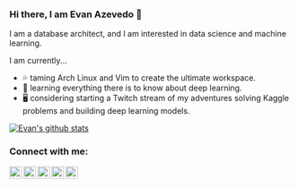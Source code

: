 <!-- List Of Websites-->
[twitter]: https://www.twitter.com/azevedo_evan
[github]: https://www.github.com/evanaze
[linkedin]: https://www.linkedin.com/in/evanaze/
[gmail]: mailto:evanaze@gmail.com
[website]: https://evanaze.github.io

### Hi there, I am Evan Azevedo :wave:

I am a database architect, and I am interested in data science and machine learning.  

I am currently...
* :sweat_drops: taming Arch Linux and Vim to create the ultimate workspace.
* :book: learning everything there is to know about deep learning.
* :desktop_computer: considering starting a Twitch stream of my adventures solving Kaggle problems and building deep learning models.

<!-- Stats -->
[![Evan's github stats](https://github-readme-stats.vercel.app/api?username=evanaze)](https://github.com/anuraghazra/github-readme-stats)

### Connect with me:

[<img align="left" alt="evanaze | Twitter" width="22px" src="https://image.flaticon.com/icons/svg/733/733579.svg" />][twitter]
[<img align="left" alt="evanaze | Github" width="22px" src="https://image.flaticon.com/icons/svg/733/733553.svg" />][github]
[<img align="left" alt="evanaze | LinkedIn" width="22px" src="https://www.flaticon.com/svg/static/icons/svg/174/174857.svg" />][linkedin]
[<img align="left" alt="evanaze | Email" width="22px" src="https://image.flaticon.com/icons/svg/732/732200.svg" />][gmail]
[<img align="left" alt="evanaze | Website" width="22px" src="https://commons.wikimedia.org/wiki/File:Globe_icon.svg" />][website]
<br />

